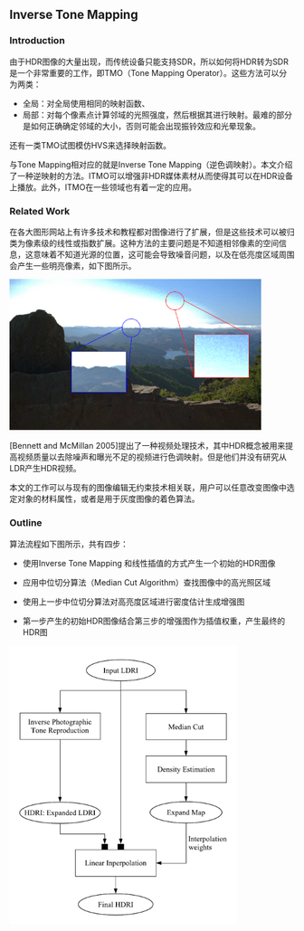## Inverse Tone Mapping

### Introduction

由于HDR图像的大量出现，而传统设备只能支持SDR，所以如何将HDR转为SDR是一个非常重要的工作，即TMO（Tone Mapping Operator）。这些方法可以分为两类：

- 全局：对全局使用相同的映射函数、
- 局部：对每个像素点计算邻域的光照强度，然后根据其进行映射。最难的部分是如何正确确定邻域的大小，否则可能会出现振铃效应和光晕现象。

还有一类TMO试图模仿HVS来选择映射函数。

与Tone Mapping相对应的就是Inverse Tone Mapping（逆色调映射）。本文介绍了一种逆映射的方法。ITMO可以增强非HDR媒体素材从而使得其可以在HDR设备上播放。此外，ITMO在一些领域也有着一定的应用。

### Related Work

在各大图形网站上有许多技术和教程都对图像进行了扩展，但是这些技术可以被归类为像素级的线性或指数扩展。这种方法的主要问题是不知道相邻像素的空间信息，这意味着不知道光源的位置，这可能会导致噪音问题，以及在低亮度区域周围会产生一些明亮像素，如下图所示。

<img src="pics\Inverse-Tone-Mapping\1.PNG" alt="image" style="zoom: 67%;" />

[Bennett and McMillan 2005]提出了一种视频处理技术，其中HDR概念被用来提高视频质量以去除噪声和曝光不足的视频进行色调映射。但是他们并没有研究从LDR产生HDR视频。

本文的工作可以与现有的图像编辑无约束技术相关联，用户可以任意改变图像中选定对象的材料属性，或者是用于灰度图像的着色算法。

### Outline

算法流程如下图所示，共有四步：

- 使用Inverse Tone Mapping 和线性插值的方式产生一个初始的HDR图像

- 应用中位切分算法（Median Cut Algorithm）查找图像中的高光照区域
- 使用上一步中位切分算法对高亮度区域进行密度估计生成增强图
- 第一步产生的初始HDR图像结合第三步的增强图作为插值权重，产生最终的HDR图

<img src="pics\Inverse-Tone-Mapping\2.PNG" alt="image" style="zoom: 75%;" />



